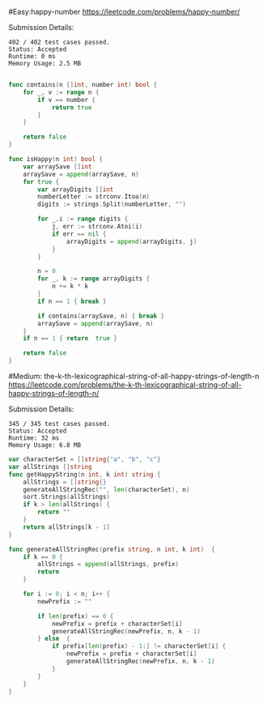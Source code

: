 #Easy:happy-number
https://leetcode.com/problems/happy-number/

Submission Details:
```
402 / 402 test cases passed.
Status: Accepted
Runtime: 0 ms
Memory Usage: 2.5 MB
```
```Go

func contains(n []int, number int) bool {
	for _, v := range n {
		if v == number {
			return true
		}
	}

	return false
}

func isHappy(n int) bool {
	var arraySave []int
	arraySave = append(arraySave, n)
	for true {
		var arrayDigits []int
		numberLetter := strconv.Itoa(n)
		digits := strings.Split(numberLetter, "")

		for _,i := range digits {
			j, err := strconv.Atoi(i)
			if err == nil {
				arrayDigits = append(arrayDigits, j)
			}
		}

		n = 0
		for _, k := range arrayDigits {
			n += k * k
		}
		if n == 1 { break }

		if contains(arraySave, n) { break }
		arraySave = append(arraySave, n)
	}
	if n == 1 { return  true }

	return false
}
```
#Medium: the-k-th-lexicographical-string-of-all-happy-strings-of-length-n
https://leetcode.com/problems/the-k-th-lexicographical-string-of-all-happy-strings-of-length-n/

Submission Details:
```
345 / 345 test cases passed.
Status: Accepted
Runtime: 32 ms
Memory Usage: 6.8 MB
```

```Go
var characterSet = []string{"a", "b", "c"}
var allStrings []string
func getHappyString(n int, k int) string {
    allStrings = []string{}
	generateAllStringRec("", len(characterSet), n)
	sort.Strings(allStrings)
	if k > len(allStrings) {
		return ""
	}
	return allStrings[k - 1]
}

func generateAllStringRec(prefix string, n int, k int)  {
	if k == 0 {
		allStrings = append(allStrings, prefix)
		return
	}

	for i := 0; i < n; i++ {
		newPrefix := ""

		if len(prefix) == 0 {
			newPrefix = prefix + characterSet[i]
			generateAllStringRec(newPrefix, n, k - 1)
		} else  {
			if prefix[len(prefix) - 1:] != characterSet[i] {
				newPrefix = prefix + characterSet[i]
				generateAllStringRec(newPrefix, n, k - 1)
			}
		}
	}
}
```